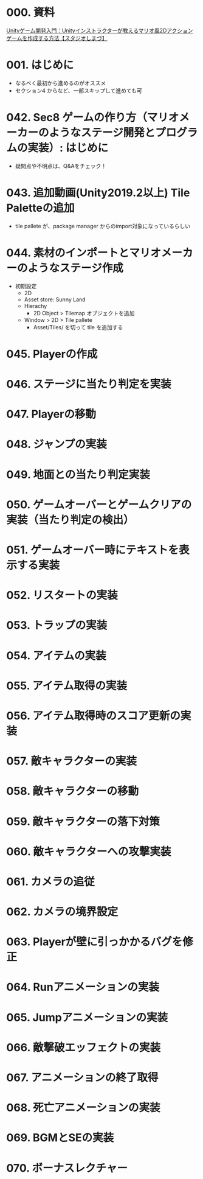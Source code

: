 # 000. 資料
[Unityゲーム開発入門：Unityインストラクターが教えるマリオ風2Dアクションゲームを作成する方法【スタジオしまづ】](https://www.udemy.com/course/studio_shimazu_sideview_action/)


# 001. はじめに
* なるべく最初から進めるのがオススメ
* セクション4 からなど、一部スキップして進めても可


# 042. Sec8 ゲームの作り方（マリオメーカーのようなステージ開発とプログラムの実装）: はじめに
* 疑問点や不明点は、Q&Aをチェック！


# 043. 追加動画(Unity2019.2以上) Tile Paletteの追加
* tile pallete が、package manager からのimport対象になっているらしい


# 044. 素材のインポートとマリオメーカーのようなステージ作成
* 初期設定
  * 2D
  * Asset store: Sunny Land
  * Hierachy
    * 2D Object > Tilemap オブジェクトを追加
  * Window > 2D > Tile pallete
    * Asset/Tiles/ を切って tile を追加する


# 045. Playerの作成



# 046. ステージに当たり判定を実装



# 047. Playerの移動



# 048. ジャンプの実装



# 049. 地面との当たり判定実装



# 050. ゲームオーバーとゲームクリアの実装（当たり判定の検出）



# 051. ゲームオーバー時にテキストを表示する実装



# 052. リスタートの実装



# 053. トラップの実装



# 054. アイテムの実装



# 055. アイテム取得の実装



# 056. アイテム取得時のスコア更新の実装



# 057. 敵キャラクターの実装



# 058. 敵キャラクターの移動



# 059. 敵キャラクターの落下対策



# 060. 敵キャラクターへの攻撃実装



# 061. カメラの追従



# 062. カメラの境界設定



# 063. Playerが壁に引っかかるバグを修正



# 064. Runアニメーションの実装



# 065. Jumpアニメーションの実装



# 066. 敵撃破エッフェクトの実装



# 067. アニメーションの終了取得



# 068. 死亡アニメーションの実装



# 069. BGMとSEの実装



# 070.  ボーナスレクチャー
